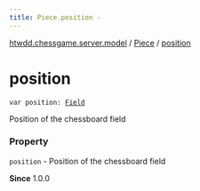 ```yaml
---
title: Piece.position - 
---
```


[htwdd.chessgame.server.model](../index.html) / [Piece](index.html) / [position](./position.html)

# position

`var position: `[`Field`](../-field/index.html)

Position of the chessboard field

### Property

`position` - Position of the chessboard field

**Since**
1.0.0

